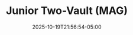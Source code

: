 ---
weight: 800
title: "Junior Two-Vault (MAG)"
description: "2025 men's two-vault scores for all meets"
icon: "article"
date: "2025-10-19T21:56:54-05:00"
lastmod: "2025-10-19T21:56:54-05:00"
draft: false
toc: true
---